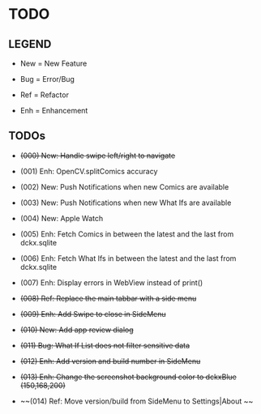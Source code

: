 # TODO

## LEGEND

- New = New Feature

- Bug = Error/Bug

- Ref = Refactor

- Enh = Enhancement

## TODOs

- ~~(000) New: Handle swipe left/right to navigate~~

- (001) Enh: OpenCV.splitComics accuracy

- (002) New: Push Notifications when new Comics are available

- (003) New: Push Notifications when new What Ifs are available

- (004) New: Apple Watch

- (005) Enh: Fetch Comics in between the latest and the last from dckx.sqlite

- (006) Enh: Fetch What Ifs in between the latest and the last from dckx.sqlite

- (007) Enh: Display errors in WebView instead of print()

- ~~(008) Ref: Replace the main tabbar with a side menu~~

- ~~(009) Enh: Add Swipe to close in SideMenu~~

- ~~(010) New: Add app review dialog~~

- ~~(011) Bug: What If List does not filter sensitive data~~

- ~~(012) Enh: Add version and build number in SideMenu~~

- ~~(013) Enh: Change the screenshot background color to dckxBlue (150,168,200)~~

- ~~(014) Ref: Move version/build from SideMenu to Settings|About ~~





